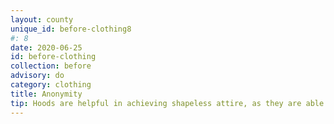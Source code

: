 ```yaml
---
layout: county 
unique_id: before-clothing8
#: 8
date: 2020-06-25
id: before-clothing
collection: before
advisory: do
category: clothing
title: Anonymity
tip: Hoods are helpful in achieving shapeless attire, as they are able to cover your head and protect from identification and aerial surveillance.
---
```


